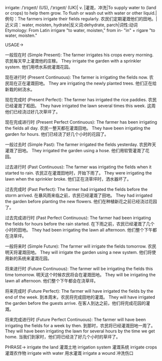 irrigate: /ˈɪrɪɡeɪt/ (US), /ˈɪrɪɡeɪt/ (UK)| v. |灌溉，冲洗|To supply water to (land or crops) to help them grow. To flush or wash out with water or other liquid.|例句：The farmers irrigate their fields regularly. 农民们定期灌溉他们的田地。|近义词：water, moisten, hydrate|反义词:dehydrate, parch|词性:动词
Etymology: From Latin irrigare "to water, moisten," from in- "in" + rigare "to water, moisten."


USAGE->

一般现在时 (Simple Present):
The farmer irrigates his crops every morning.  农民每天早上灌溉他的庄稼。
They irrigate the garden with a sprinkler system.  他们用喷水系统灌溉花园。

现在进行时 (Present Continuous):
The farmer is irrigating the fields now. 农民现在正在灌溉田地。
They are irrigating the newly planted trees. 他们正在给新栽的树浇水。

现在完成时 (Present Perfect):
The farmer has irrigated the rice paddies. 农民已经灌溉了稻田。
They have irrigated the lawn several times this week.  这周他们已经浇过好几次草坪了。

现在完成进行时 (Present Perfect Continuous):
The farmer has been irrigating the fields all day. 农民一整天都在灌溉田地。
They have been irrigating the garden for hours.  他们已经浇了好几个小时的花园了。


一般过去时 (Simple Past):
The farmer irrigated the fields yesterday. 农民昨天灌溉了田地。
They irrigated the garden using a hose. 他们用软管灌溉了花园。

过去进行时 (Past Continuous):
The farmer was irrigating the fields when it started to rain. 农民正在灌溉田地时，开始下雨了。
They were irrigating the lawn when the sprinkler broke.  他们正在浇草坪时，洒水器坏了。


过去完成时 (Past Perfect):
The farmer had irrigated the fields before the storm arrived. 在暴风雨来临之前，农民已经灌溉了田地。
They had irrigated the garden before planting the new flowers.  他们在种植新花之前已经浇过花园了。

过去完成进行时 (Past Perfect Continuous):
The farmer had been irrigating the fields for hours before the rain started. 在下雨之前，农民已经灌溉了几个小时的田地。
They had been irrigating the lawn all afternoon. 他们整个下午都在浇草坪。


一般将来时 (Simple Future):
The farmer will irrigate the fields tomorrow. 农民明天将灌溉田地。
They will irrigate the garden using a new system. 他们将使用新的系统来灌溉花园。

将来进行时 (Future Continuous):
The farmer will be irrigating the fields this time tomorrow. 明天这个时候农民将会在灌溉田地。
They will be irrigating the lawn all afternoon.  他们整个下午都会在浇草坪。

将来完成时 (Future Perfect):
The farmer will have irrigated the fields by the end of the week. 到本周末，农民将完成田地的灌溉。
They will have irrigated the garden before the guests arrive.  在客人到达之前，他们将完成花园的灌溉。

将来完成进行时 (Future Perfect Continuous):
The farmer will have been irrigating the fields for a week by then. 到那时，农民将已经灌溉田地一周了。
They will have been irrigating the lawn for several hours by the time we get home.  当我们到家时，他们将已经浇了好几个小时的草坪了。


PHRASE->
irrigate the land  灌溉土地
irrigation system  灌溉系统
irrigate crops  灌溉农作物
irrigate with water 用水灌溉
irrigate a wound 冲洗伤口
